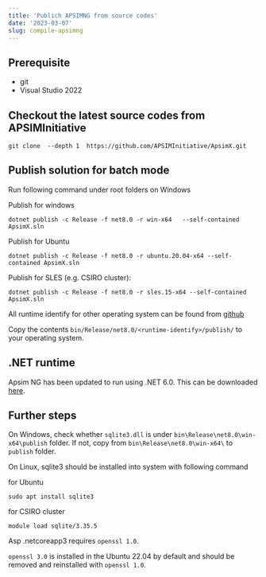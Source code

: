 ```yaml
---
title: 'Publich APSIMNG from source codes'
date: '2023-03-07'
slug: compile-apsimng
---
```



## Prerequisite

* git
* Visual Studio 2022


## Checkout the latest source codes from APSIMInitiative

```
git clone  --depth 1  https://github.com/APSIMInitiative/ApsimX.git
```



## Publish solution for batch mode

Run following command under root folders on Windows

Publish for windows

```
dotnet publish -c Release -f net8.0 -r win-x64   --self-contained ApsimX.sln
```

Publish for Ubuntu

```
dotnet publish -c Release -f net8.0 -r ubuntu.20.04-x64 --self-contained ApsimX.sln
```

Publish for SLES (e.g. CSIRO cluster):

```
dotnet publish -c Release -f net8.0 -r sles.15-x64 --self-contained ApsimX.sln
```

All runtime identify for other operating system can be found from [github](https://github.com/dotnet/runtime/blob/main/src/libraries/Microsoft.NETCore.Platforms/src/runtime.json)

Copy the contents `bin/Release/net8.0/<runtime-identify>/publish/` to your operating system.

## .NET runtime
Apsim NG has been updated to run using .NET 6.0. This can be downloaded [here](https://dotnet.microsoft.com/en-us/download/dotnet/6.0).

## Further steps 

On Windows, check whether `sqlite3.dll` is under `bin\Release\net8.0\win-x64\publish`  folder. If not, copy from `bin\Release\net8.0\win-x64\` to `publish` folder.

On Linux, sqlite3 should be installed into system with following command

for Ubuntu

```
sudo apt install sqlite3
```

for CSIRO cluster

```
module load sqlite/3.35.5
```

Asp .netcoreapp3 requires `openssl 1.0`. 

`openssl 3.0` is installed in the Ubuntu 22.04 by default and should be removed and reinstalled with `openssl 1.0`.

